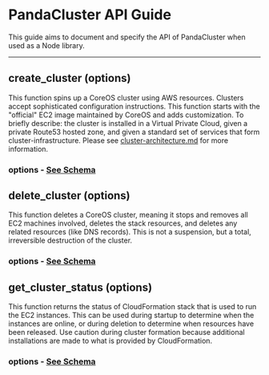 # PandaCluster API Guide
This guide aims to document and specify the API of PandaCluster when used as a Node library.

---
## create_cluster (options)
This function spins up a CoreOS cluster using AWS resources.  Clusters accept sophisticated configuration instructions.  This function starts with the "official" EC2 image maintained by CoreOS and adds customization.  To briefly describe: the cluster is installed in a Virtual Private Cloud, given a private Route53 hosted zone, and given a standard set of services that form cluster-infrastructure.  Please see [cluster-architecture.md][1] for more information.

### options - [See Schema][2]

## delete_cluster (options)
This function deletes a CoreOS cluster, meaning it stops and removes all EC2 machines involved, deletes the stack resources, and deletes any related resources (like DNS records).  This is not a suspension, but a total, irreversible destruction of the cluster.  

### options - [See Schema][3]

## get_cluster_status (options)
This function returns the status of CloudFormation stack that is used to run the EC2 instances.  This can be used during startup to determine when the instances are online, or during deletion to determine when resources have been released.  Use caution during cluster formation because additional installations are made to what is provided by CloudFormation. 

### options - [See Schema][4]

[1]:https://github.com/pandastrike/panda-cluster/blob/master/cluster-architecture.md
[2]:https://github.com/pandastrike/panda-cluster/blob/master/schema/create_cluster.json
[3]:https://github.com/pandastrike/panda-cluster/blob/master/schema/destroy_create.json
[4]:https://github.com/pandastrike/panda-cluster/blob/master/schema/get_cluster_status.json
